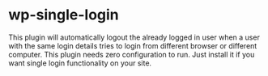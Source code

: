 # wp-single-login
This plugin will automatically logout the already logged in user when a user with the same login details tries to login from different browser or different computer. This plugin needs zero configuration to run. Just install it if you want single login functionality on your site.
